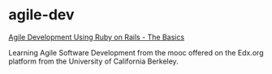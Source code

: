 # agile-dev

[Agile Development Using Ruby on Rails - The Basics](https://www.edx.org/course/agile-development-using-ruby-on-rails-the-basics)

Learning Agile Software Development from the mooc offered on the Edx.org platform from
the University of California Berkeley.

